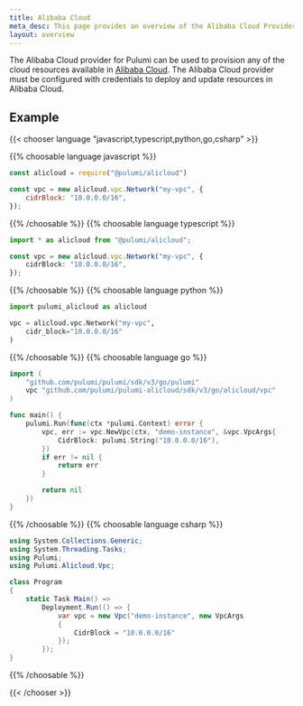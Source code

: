 ```yaml
---
title: Alibaba Cloud
meta_desc: This page provides an overview of the Alibaba Cloud Provider for Pulumi.
layout: overview
---
```


The Alibaba Cloud provider for Pulumi can be used to provision any of the cloud resources available in [Alibaba Cloud](https://www.alibabacloud.com/).
The Alibaba Cloud provider must be configured with credentials to deploy and update resources in Alibaba Cloud.

## Example

{{< chooser language "javascript,typescript,python,go,csharp" >}}

{{% choosable language javascript %}}

```javascript
const alicloud = require("@pulumi/alicloud")

const vpc = new alicloud.vpc.Network("my-vpc", {
    cidrBlock: "10.0.0.0/16",
});
```

{{% /choosable %}}
{{% choosable language typescript %}}

```typescript
import * as alicloud from "@pulumi/alicloud";

const vpc = new alicloud.vpc.Network("my-vpc", {
    cidrBlock: "10.0.0.0/16",
});
```

{{% /choosable %}}
{{% choosable language python %}}

```python
import pulumi_alicloud as alicloud

vpc = alicloud.vpc.Network("my-vpc",
    cidr_block="10.0.0.0/16"
)
```

{{% /choosable %}}
{{% choosable language go %}}

```go
import (
	"github.com/pulumi/pulumi/sdk/v3/go/pulumi"
	vpc "github.com/pulumi/pulumi-alicloud/sdk/v3/go/alicloud/vpc"
)

func main() {
	pulumi.Run(func(ctx *pulumi.Context) error {
		vpc, err := vpc.NewVpc(ctx, "demo-instance", &vpc.VpcArgs{
			CidrBlock: pulumi.String("10.0.0.0/16"),
		})
		if err != nil {
			return err
		}

		return nil
	})
}

```

{{% /choosable %}}
{{% choosable language csharp %}}

```csharp
using System.Collections.Generic;
using System.Threading.Tasks;
using Pulumi;
using Pulumi.Alicloud.Vpc;

class Program
{
    static Task Main() =>
        Deployment.Run(() => {
            var vpc = new Vpc("demo-instance", new VpcArgs
            {
                CidrBlock = "10.0.0.0/16"
            });
        });
}
```

{{% /choosable %}}

{{< /chooser >}}
